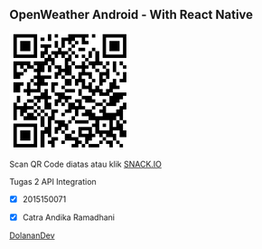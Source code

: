 ## OpenWeather Android - With React Native


![ScanHere](https://github.com/ctrndk/OpenWeather/blob/master/qr.png)


Scan QR Code diatas atau klik [SNACK.IO](https://snack.expo.io/@ctrndk/github.com-ctrndk-openweather)

Tugas 2 API Integration
- [x] 2015150071
- [x] Catra Andika Ramadhani


[DolananDev](http://dolanandev.com)



